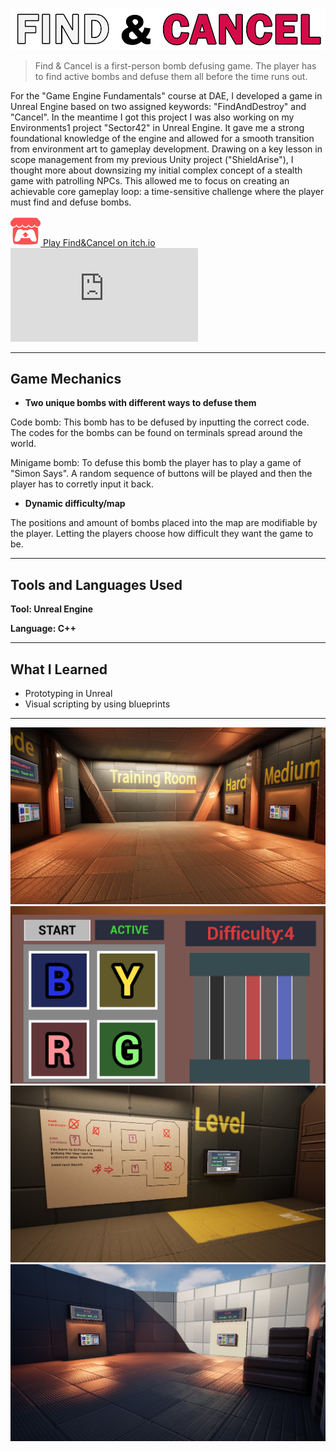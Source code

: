 ![FindAndCancel Title](../assets/images/findAndCancel/FindAndCancelTitleLogo.png)

> Find & Cancel is a first-person bomb defusing game. The player has to find active bombs and defuse them all before the time runs out.

For the "Game Engine Fundamentals" course at DAE, I developed a game in Unreal Engine based on two assigned keywords: "FindAndDestroy" and "Cancel".
In the meantime I got this project I was also working on my Environments1 project "Sector42" in Unreal Engine.
It gave me a strong foundational knowledge of the engine and allowed for a smooth transition from environment art to gameplay development.
Drawing on a key lesson in scope management from my previous Unity project ("ShieldArise"), I thought more about downsizing my initial complex concept of a stealth game with patrolling NPCs.
This allowed me to focus on creating an achievable core gameplay loop: a time-sensitive challenge where the player must find and defuse bombs.


<!-- Itch.io link --> 
<a href="https://kennobobo.itch.io/find-cancel" target="_blank" rel="noopener noreferrer" class="icon-link">
    <img src="../assets/images/icons/ItchioLogo.png" alt="itch.io icon">
    <span>Play Find&Cancel on itch.io</span>
</a>

<!-- Embedded Video -->
<div class="video-wrapper">
  <iframe
  src="https://www.youtube-nocookie.com/embed/mI9YJYAaI5M"
  title="Find&Cancel Video" frameborder="0" allow="accelerometer;
  autoplay;
  clipboard-write;
  encrypted-media;
  gyroscope;
  picture-in-picture"
  allowfullscreen></iframe>
</div>

---

## Game Mechanics

- **Two unique bombs with different ways to defuse them**

Code bomb: This bomb has to be defused by inputting the correct code. The codes for the bombs can be found on terminals spread around the world.

Minigame bomb: To defuse this bomb the player has to play a game of "Simon Says". A random sequence of buttons will be played and then the player has to corretly input it back.

- **Dynamic difficulty/map**

The positions and amount of bombs placed into the map are modifiable by the player. Letting the players choose how difficult they want the game to be.

---

## Tools and Languages Used

**Tool: Unreal Engine**

**Language: C++**

---
## What I Learned

- Prototyping in Unreal
- Visual scripting by using blueprints

---

![FindAndCancel Training Room](../assets/images/findAndCancel/Gameplay01.jpg)
![FindAndCancel Bomb](../assets/images/findAndCancel/Gameplay02.jpg)
![FindAndCancel LevelMap](../assets/images/findAndCancel/Gameplay03.jpg)
![FindAndCancel BombRoom](../assets/images/findAndCancel/Gameplay04.jpg)
